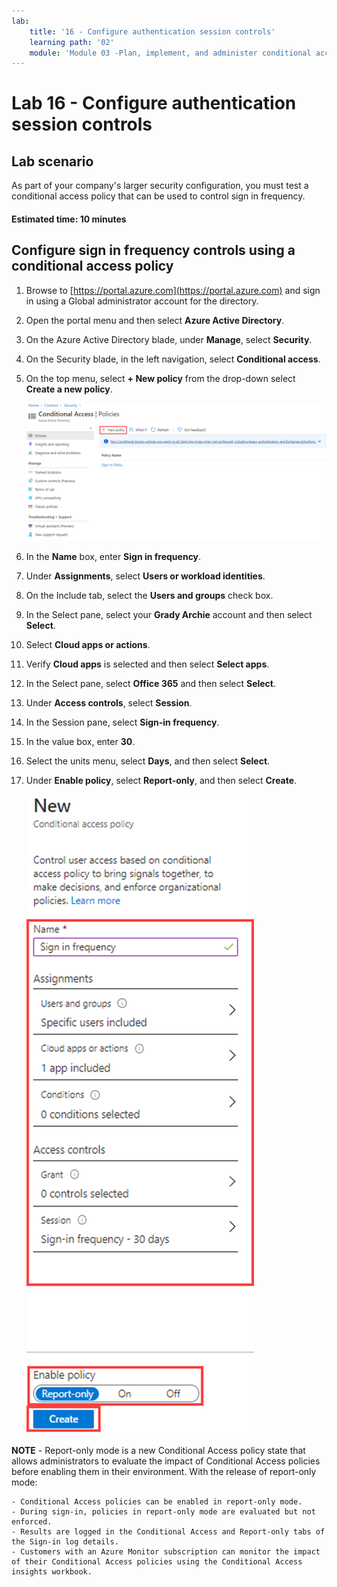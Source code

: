 ```yaml
---
lab:
    title: '16 - Configure authentication session controls'
    learning path: '02'
    module: 'Module 03 -Plan, implement, and administer conditional access'
---
```


# Lab 16 - Configure authentication session controls

## Lab scenario

As part of your company's larger security configuration, you must test a conditional access policy that can be used to control sign in frequency.

#### Estimated time: 10 minutes

## Configure sign in frequency controls using a conditional access policy

1. Browse to [https://portal.azure.com](https://portal.azure.com) and sign in using a Global administrator account for the directory.

2. Open the portal menu and then select **Azure Active Directory**.

3. On the Azure Active Directory blade, under **Manage**, select **Security**.

4. On the Security blade, in the left navigation, select **Conditional access**.

5. On the top menu, select **+ New policy** from the drop-down select **Create a new policy**.

    ![Screen image displaying the Conditional Access blade with New policy highlighted](./media/lp2-mod1-conditional-access-new-policy.png)

6. In the **Name** box, enter **Sign in frequency**.

7. Under **Assignments**, select **Users or workload identities**.

8. On the Include tab, select the **Users and groups** check box.

9. In the Select pane, select your **Grady Archie** account and then select **Select**.

10. Select **Cloud apps or actions**.

11. Verify **Cloud apps** is selected and then select **Select apps**.

12. In the Select pane, select **Office 365** and then select **Select**.

13. Under **Access controls**, select **Session**.

14. In the Session pane, select **Sign-in frequency**.

15. In the value box, enter **30**.

16. Select the units menu, select **Days**, and then select **Select**.

17. Under **Enable policy**, select **Report-only**, and then select **Create**.

    ![Screen image displaying a new conditional access policy with policy settings highlighted](./media/lp2-mod3-create-session-conditional-access-policy.png)

   **NOTE** - Report-only mode is a new Conditional Access policy state that allows administrators to evaluate the impact of Conditional Access policies before enabling them in their environment. With the release of report-only mode:
    
    - Conditional Access policies can be enabled in report-only mode.
    - During sign-in, policies in report-only mode are evaluated but not enforced.
    - Results are logged in the Conditional Access and Report-only tabs of the Sign-in log details.
    - Customers with an Azure Monitor subscription can monitor the impact of their Conditional Access policies using the Conditional Access insights workbook.

